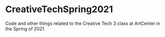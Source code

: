 # CreativeTechSpring2021
Code and other things related to the Creative Tech 3 class at ArtCenter in the Spring of 2021.
